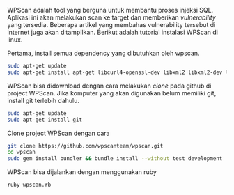 WPScan adalah tool yang berguna untuk membantu proses injeksi SQL. Aplikasi ini akan melakukan scan ke target dan memberikan *vulnerability* yang tersedia. Beberapa artikel yang membahas vulnerability tersebut di internet juga akan ditampilkan. Berikut adalah tutorial instalasi WPScan di linux.

Pertama, install semua dependency yang dibutuhkan oleh wpscan.
```bash
sudo apt-get update
sudo apt-get install apt-get libcurl4-openssl-dev libxml2 libxml2-dev libxslt1-dev ruby-dev build-essential libgmp-dev zlib1g-dev
```

WPScan bisa didownload dengan cara melakukan *clone* pada github di project WPScan. Jika komputer yang akan digunakan belum memiliki git, install git terlebih dahulu.
```bash
sudo apt-get update
sudo apt-get install git
```

Clone project WPScan dengan cara
```bash
git clone https://github.com/wpscanteam/wpscan.git
cd wpscan
sudo gem install bundler && bundle install --without test development
```

WPScan bisa dijalankan dengan menggunakan ruby
```bash
ruby wpscan.rb
```

